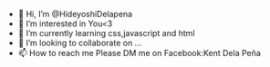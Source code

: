 - 👋 Hi, I’m @HideyoshiDelapena
- 👀 I’m interested in You<3
- 🌱 I’m currently learning css,javascript and html
- 💞️ I’m looking to collaborate on ...
- 📫 How to reach me Please DM me on Facebook:Kent Dela Peña

<!---
HideyoshiDelapena/HideyoshiDelapena is a ✨ special ✨ repository because its `README.md` (this file) appears on your GitHub profile.
You can click the Preview link to take a look at your changes.
--->
